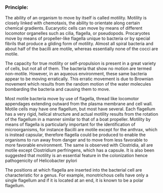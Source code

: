 ### Principle:
 
The ability of an organism to move by itself is called motility. Motility is closely linked with chemotaxis, the ability to orientate along certain chemical gradients. Eucaryotic cells can move by means of different  locomotor organelles such as cilia, flagella, or pseudopods. Procaryotes move by means of propeller-like flagella unique to bacteria or by special fibrils that produce a gliding form of motility. Almost all spiral bacteria and about half of the bacilli are motile, whereas essentially none of the cocci are motile.

 

The capacity for true motility or self-propulsion is present in a great variety of cells, but not all of them. The bacteria that show no motion are termed non-motile. However, in an aqueous environment, these same bacteria appear to be moving erratically. This erratic movement is due to Brownian movement which results from the random motion of the water molecules bombarding the bacteria and causing them to move.

 

Most  motile  bacteria  move  by  use  of  flagella, thread like  locomotor  appendages  extending  outward  from  the plasma membrane and cell wall. Motile cells may have one flagellum, but most have several. Each flagellum has a very rigid, helical structure and actual motility results from the rotation of the flagellum in a manner similar to that of a boat propeller. Motility by means of flagella is particularly important for the identification of microorganisms, for instance Bacilli are motile except for the anthrax, which is instead capsular, therefore flagella could be produced to enable the organisms to run away from danger and to move from less favorable to more favorable environment. The same is observed with  Clostridia, all are motile except Clostridium perfringens, which has a capsule. It is also been suggested that motility is an essential feature in the colonization hence pathogenicity of  Helicobacter pylori

 

The positions at which flagella are inserted into the bacterial cell are characteristic for a genus. For example, monotrichous cells have only a single flagellum and if it is located at an end, it is known to be a polar flagellum.

 